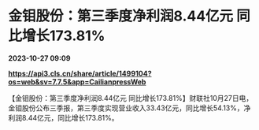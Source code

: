 # 金钼股份：第三季度净利润8.44亿元 同比增长173.81%

**2023-10-27 09:09**

**https://api3.cls.cn/share/article/1499104?os=web&sv=7.7.5&app=CailianpressWeb**

【金钼股份：第三季度净利润8.44亿元 同比增长173.81%】财联社10月27日电，金钼股份公布三季报，第三季度实现营业收入33.43亿元，同比增长54.13%，净利润8.44亿元，同比增长173.81%。